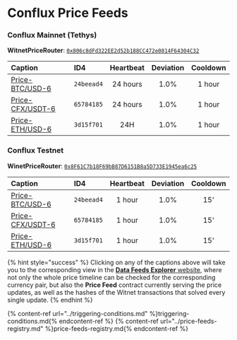# Conflux Price Feeds

### Conflux Mainnet (Tethys)

**WitnetPriceRouter**: [`0x806c8dFd322EE2d52b188CC472e0814F64304C32`](https://confluxscan.io/address/cfx:acag3dt7gj1sfzkndcgpj61aufh0jpcpgjcmvbnnrx?tab=contract-viewer)

| **Caption** | **ID4** | **Heartbeat** | **Deviation** | **Cooldown**
| :- | :- | :-: | :-: | :-: 
| [Price-BTC/USD-6](https://feeds.witnet.io/feeds/conflux-tethys_btc-usd_6) | `24beead4` | 24 hours | 1.0% | 1 hour
| [Price-CFX/USDT-6](https://feeds.witnet.io/feeds/conflux-tethys_cfx-usdt_6) | `65784185` | 24 hours | 1.0% | 1 hour
| [Price-ETH/USD-6](https://feeds.witnet.io/feeds/conflux-tethys_eth-usd_6) | `3d15f701` | 24H | 1.0% | 1 hour

### Conflux Testnet

**WinetPriceRouter**: [`0x8F61C7b18F69bB87D6151B8a5D733E1945ea6c25`](https://testnet.confluxscan.io/address/cfxtest:ach0dv7vv7y51b80cyr2y1nxh2pyn4xpeyst6h7jph?tab=contract-viewer) 

| **Caption** | **ID4** | **Heartbeat** | **Deviation** | **Cooldown**
| :- | :- | :-: | :-: | :-: 
| [Price-BTC/USD-6](https://feeds.witnet.io/feeds/conflux-testnet_btc-usd_6) | `24beead4` | 1 hour | 1.0% | 15'
| [Price-CFX/USDT-6](https://feeds.witnet.io/feeds/conflux-testnet_cfx-usdt_6) | `65784185` | 1 hour | 1.0% | 15'
| [Price-ETH/USD-6](https://feeds.witnet.io/feeds/conflux-testnet__eth-usd_6) | `3d15f701` | 1 hour | 1.0% | 15'

{% hint style="success" %}
Clicking on any of the captions above will take you to the corresponding view in the [**Data Feeds Explorer** website](https://feeds.witnet.io), where not only the whole price timeline can be checked for the corresponding currency pair, but also the **Price Feed** contract currently serving the price updates, as well as the hashes of the Witnet transactions that solved every single update. 
{% endhint %}

{% content-ref url="../triggering-conditions.md" %}triggering-conditions.md{% endcontent-ref %}
{% content-ref url="../price-feeds-registry.md" %}price-feeds-registry.md{% endcontent-ref %}
